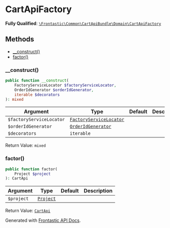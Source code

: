 #  CartApiFactory

**Fully Qualified**: [`\Frontastic\Common\CartApiBundle\Domain\CartApiFactory`](../../../../src/php/CartApiBundle/Domain/CartApiFactory.php)

## Methods

* [__construct()](#__construct)
* [factor()](#factor)

### __construct()

```php
public function __construct(
    FactoryServiceLocator $factoryServiceLocator,
    OrderIdGenerator $orderIdGenerator,
    iterable $decorators
): mixed
```

Argument|Type|Default|Description
--------|----|-------|-----------
`$factoryServiceLocator`|[`FactoryServiceLocator`](../../CoreBundle/Domain/Api/FactoryServiceLocator.md)||
`$orderIdGenerator`|[`OrderIdGenerator`](OrderIdGenerator.md)||
`$decorators`|`iterable`||

Return Value: `mixed`

### factor()

```php
public function factor(
    Project $project
): CartApi
```

Argument|Type|Default|Description
--------|----|-------|-----------
`$project`|[`Project`](../../ReplicatorBundle/Domain/Project.md)||

Return Value: [`CartApi`](CartApi.md)

Generated with [Frontastic API Docs](https://github.com/FrontasticGmbH/apidocs).
